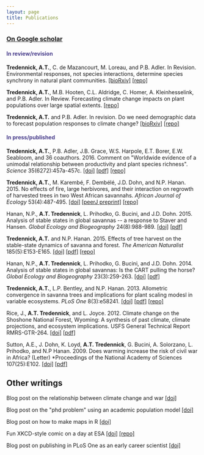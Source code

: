 ```yaml
---
layout: page
title: Publications
---
```


### [On Google scholar](https://scholar.google.com/citations?user=QGPaeccAAAAJ&hl=en)

#### <span style="color:DarkSlateBlue">In review/revision</span>

**Tredennick, A.T.**, C. de Mazancourt, M. Loreau, and P.B. Adler. In Revision. Environmental responses, not species interactions, determine species synchrony in natural plant communities. [[bioRxiv]](http://biorxiv.org/content/early/2016/04/06/047480) [[repo]](https://github.com/atredennick/community_synchrony)

**Tredennick, A.T.**, M.B. Hooten, C.L. Aldridge, C. Homer, A. Kleinhesselink, and P.B. Adler. In Review. Forecasting climate change impacts on plant populations over large spatial extents. [[repo]](https://github.com/atredennick/sageAbundance)

**Tredennick, A.T.** and P.B. Adler. In revision. Do we need demographic data to forecast population responses to climate change? [[bioRxiv]](http://biorxiv.org/content/biorxiv/early/2015/08/30/025742) [[repo]](https://github.com/atredennick/MicroMesoForecast)

####  <span style="color:DarkSlateBlue">In press/published</span>

**Tredennick, A.T.**, P.B. Adler, J.B. Grace, W.S. Harpole, E.T. Borer, E.W. Seabloom, and 36 coauthors. 2016. Comment on "Worldwide evidence of a unimodal relationship between productivity and plant species richness". *Science* 35(6272):457a-457c. [[doi]](http://science.sciencemag.org/content/351/6272/457.1) [[pdf]](http://science.sciencemag.org/content/sci/351/6272/457.1.full.pdf) [[repo]](https://github.com/atredennick/prodDiv)

**Tredennick, A.T.**, M. Karemb&eacute;, F. Demb&eacute;l&eacute;, J.D. Dohn, and N.P. Hanan. 2015. No effects of fire, large herbivores, and their interaction on regrowth of harvested trees in two West African savannahs. *African Journal of Ecology* 53(4):487-495. [[doi]](http://onlinelibrary.wiley.com/doi/10.1111/aje.12238/abstract) [[peerJ preprint]](https://peerj.com/preprints/718.pdf) [[repo]](https://github.com/atredennick/HarvestExperiment)

Hanan, N.P., **A.T. Tredennick**, L. Prihodko, G. Bucini, and J.D. Dohn. 2015. Analysis of stable states in global savannas -- a response to Staver and Hansen. *Global Ecology and Biogeography* 24(8):988-989. [[doi]](http://onlinelibrary.wiley.com/doi/10.1111/geb.12321/full) [[pdf]](http://onlinelibrary.wiley.com/doi/10.1111/geb.12321/epdf)

**Tredennick, A.T.** and N.P. Hanan. 2015. Effects of tree harvest on the stable-state dynamics of savanna and forest. *The American Naturalist* 185(5):E153-E165. [[doi]](http://www.jstor.org/stable/10.1086/680475?seq=1#page_scan_tab_contents) [[pdf]](http://www.jstor.org/stable/pdf/10.1086/680475.pdf?acceptTC=true) [[repo]](https://github.com/atredennick/HarvestTheory)

Hanan, N.P., **A.T. Tredennick**, L. Prihodko, G. Bucini, and J.D. Dohn. 2014. Analysis of stable states in global savannas: Is the CART pulling the horse? *Global Ecology and Biogeography* 23(3):259-263. [[doi]](http://onlinelibrary.wiley.com/doi/10.1111/geb.12122/abstract) [[pdf]](http://onlinelibrary.wiley.com/doi/10.1111/geb.12122/epdf)

**Tredennick, A.T.**, L.P. Bentley, and N.P. Hanan. 2013. Allometric convergence in savanna trees and implications for plant scaling modesl in variable ecosystems. *PLoS One* 8(3):e58241. [[doi]](http://journals.plos.org/plosone/article?id=10.1371/journal.pone.0058241) [[pdf]](http://www.plosone.org/article/fetchObject.action?uri=info:doi/10.1371/journal.pone.0058241&representation=PDF) [[repo]](https://github.com/atredennick/-Git/tree/master/Savanna_Allometry)

Rice, J., **A.T. Tredennick**, and L. Joyce. 2012. Climate change on the Shoshone National Forest, Wyoming: A synthesis of past climate, climate projections, and ecosystem implications. USFS General Technical Report RMRS-GTR-264. [[doi]](http://www.fs.fed.us/rm/pubs/rmrs_gtr264) [[pdf]](http://www.fs.fed.us/rm/pubs/rmrs_gtr264.pdf)

Sutton, A.E., J. Dohn, K. Loyd, **A.T. Tredennick**, G. Bucini, A. Solorzano, L. Prihodko, and N.P Hanan. 2009. Does warming increase the risk of civil war in Africa? (Letter) *Proceedings of the National Academy of Sciences 107(25):E102. [[doi]](http://www.pnas.org/content/107/25/E102.full) [[pdf]](http://www.pnas.org/content/107/25/E102.full.pdf)

## Other writings

Blog post on the relationship between climate change and war [[doi]](http://nrelscience.org/2013/09/10/correlations-between-climate-and-conflict-are-intrigueing-but-contain-little-information/)

Blog post on the "phd problem" using an academic population model [[doi]](http://nrelscience.org/2013/07/24/an-academic-population-model-to-distill-the-phd-problem/)

Blog post on how to make maps in R [[doi]](http://nrelscience.org/2013/05/30/this-is-how-i-did-it-mapping-in-r-with-ggplot2/)

Fun XKCD-style comic on a day at ESA [[doi]](http://nrelscience.org/2013/08/13/student-liveliness-throughout-a-typical-day-at-esa/) [[repo]](https://github.com/atredennick/ESA-Timeline--xkcd-)

Blog post on publishing in PLoS One as an early career scientist [[doi]](https://earlycareerecologists.wordpress.com/2013/03/21/why-i-published-in-plos-one-and-why-i-probably-wont-again-for-awhile/)

